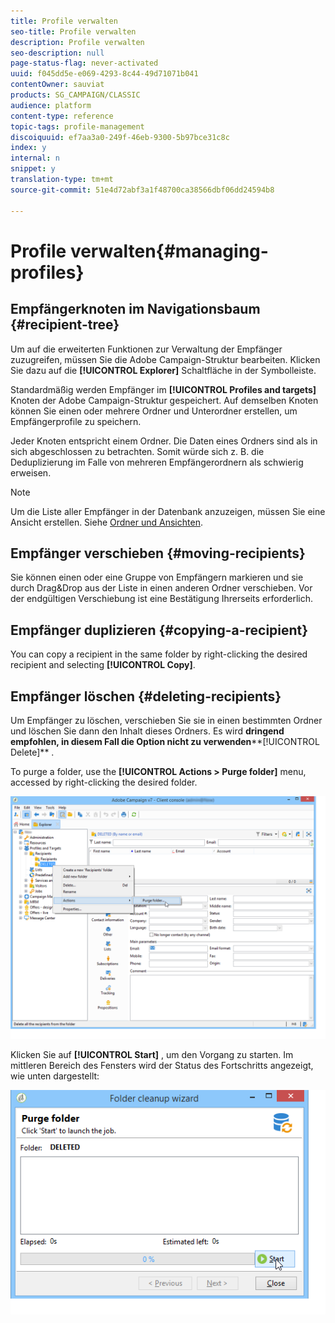 ```yaml
---
title: Profile verwalten
seo-title: Profile verwalten
description: Profile verwalten
seo-description: null
page-status-flag: never-activated
uuid: f045dd5e-e069-4293-8c44-49d71071b041
contentOwner: sauviat
products: SG_CAMPAIGN/CLASSIC
audience: platform
content-type: reference
topic-tags: profile-management
discoiquuid: ef7aa3a0-249f-46eb-9300-5b97bce31c8c
index: y
internal: n
snippet: y
translation-type: tm+mt
source-git-commit: 51e4d72abf3a1f48700ca38566dbf06dd24594b8

---
```



# Profile verwalten{#managing-profiles}

## Empfängerknoten im Navigationsbaum {#recipient-tree}

Um auf die erweiterten Funktionen zur Verwaltung der Empfänger zuzugreifen, müssen Sie die Adobe Campaign-Struktur bearbeiten. Klicken Sie dazu auf die **[!UICONTROL Explorer]** Schaltfläche in der Symbolleiste.

Standardmäßig werden Empfänger im **[!UICONTROL Profiles and targets]** Knoten der Adobe Campaign-Struktur gespeichert. Auf demselben Knoten können Sie einen oder mehrere Ordner und Unterordner erstellen, um Empfängerprofile zu speichern.

Jeder Knoten entspricht einem Ordner. Die Daten eines Ordners sind als in sich abgeschlossen zu betrachten. Somit würde sich z. B. die Deduplizierung im Falle von mehreren Empfängerordnern als schwierig erweisen.

>[!NOTE]
>
>Um die Liste aller Empfänger in der Datenbank anzuzeigen, müssen Sie eine Ansicht erstellen. Siehe [Ordner und Ansichten](../../platform/using/access-management.md#folders-and-views).

## Empfänger verschieben {#moving-recipients}

Sie können einen oder eine Gruppe von Empfängern markieren und sie durch Drag&amp;Drop aus der Liste in einen anderen Ordner verschieben. Vor der endgültigen Verschiebung ist eine Bestätigung Ihrerseits erforderlich.

## Empfänger duplizieren {#copying-a-recipient}

You can copy a recipient in the same folder by right-clicking the desired recipient and selecting **[!UICONTROL Copy]**.

## Empfänger löschen {#deleting-recipients}

Um Empfänger zu löschen, verschieben Sie sie in einen bestimmten Ordner und löschen Sie dann den Inhalt dieses Ordners. Es wird **dringend empfohlen, in diesem Fall die Option nicht zu verwenden****[!UICONTROL Delete]** .

To purge a folder, use the **[!UICONTROL Actions > Purge folder]** menu, accessed by right-clicking the desired folder.

![](assets/s_ncs_user_purge_folder.png)

Klicken Sie auf **[!UICONTROL Start]** , um den Vorgang zu starten. Im mittleren Bereich des Fensters wird der Status des Fortschritts angezeigt, wie unten dargestellt:

![](assets/s_ncs_user_purge_folder_start.png)

